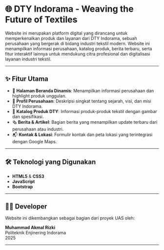 # 🌐 DTY Indorama - Weaving the Future of Textiles

Website ini merupakan platform digital yang dirancang untuk memperkenalkan produk dan layanan dari DTY Indorama, sebuah perusahaan yang bergerak di bidang industri tekstil modern. Website ini menampilkan informasi perusahaan, katalog produk, berita terbaru, serta fitur interaktif lainnya untuk mendukung citra profesional dan digitalisasi layanan industri tekstil.

---

## ✨ Fitur Utama

- 🔎 **Halaman Beranda Dinamis**: Menampilkan informasi perusahaan dan highlight produk unggulan.
- 📄 **Profil Perusahaan**: Deskripsi singkat tentang sejarah, visi, dan misi DTY Indorama.
- 🧵 **Katalog Produk DTY**: Informasi produk-produk tekstil dengan gambar dan spesifikasi.
- 🗞️ **Berita & Artikel**: Bagian berita yang menampilkan update terbaru dari perusahaan atau industri.
- 📬 **Kontak & Lokasi**: Formulir kontak dan peta lokasi yang terintegrasi dengan Google Maps.

---

## 🛠 Teknologi yang Digunakan

- **HTML5** & **CSS3**  
- **JavaScript**  
- **Bootstrap**  

---

## 🧑‍💻 Developer

Website ini dikembangkan sebagai bagian dari proyek UAS oleh:

**Muhammad Akmal Rizki**  
Politeknik Enjinering Indorama  
2025

---

